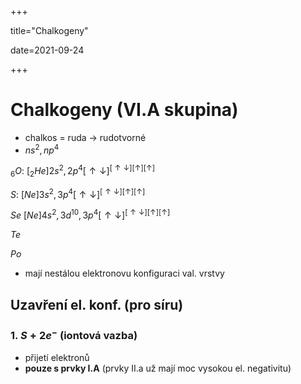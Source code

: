 +++

title="Chalkogeny"

date=2021-09-24

+++

# Chalkogeny (VI.A skupina)

- chalkos = ruda $\to$ rudotvorné
- $ns^2, np^4$

$_6O: \:[_2He] 2s^2, 2p^4 [\uparrow \downarrow]^{[\uparrow \downarrow][\uparrow][\uparrow]}$

$S: \:[Ne] 3s^2, 3p^4 [\uparrow \downarrow]^{[\uparrow \downarrow][\uparrow][\uparrow]}$

$Se\:[Ne] 4s^2,3d^{10}, 3p^4 [\uparrow \downarrow]^{[\uparrow \downarrow][\uparrow][\uparrow]}$

$Te$

$Po$

- mají nestálou elektronovu konfiguraci val. vrstvy

## Uzavření el. konf. (pro síru)

### 1. $S+2e^-$ (iontová vazba)

- přijetí elektronů
- **pouze s prvky I.A** (prvky II.a už mají moc vysokou el. negativitu)



